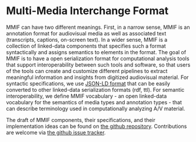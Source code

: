 # Multi-Media Interchange Format

MMIF can have two different meanings. First, in a narrow sense, MMIF is an annotation format for audiovisual media as well as associated text (transcripts, captions, on-screen text). In a wider sense, MMIF is a collection of linked-data components that specifies such a format syntactically and assigns semantics to elements in the format. The goal of MMIF is to have a open serialization format for computational analysis tools that support interoperability between such tools and software, so that users of the tools can create and customize different pipelines to extract meaningful information and insights from digitized audiovisual material. For syntactic specifications, we use [JSON-LD format](https://json-ld.org/) that can be easily converted to other linked-data serialization formats (rdf, ttl). For semantic interoperability, we define MMIF vocabulary - an open linked-data vocabulary for the semantics of media types and annotation types - that can describe terminology used in computationally analyzing A/V material.

The draft of MMIF components, their specifications, and their implementation ideas can be found on [the github repository](https://github.com/clamsproject/mmif/tree/master/specifications/draft). Contributions are welcome via [the github issue tracker](https://github.com/clamsproject/mmif/issues). 

